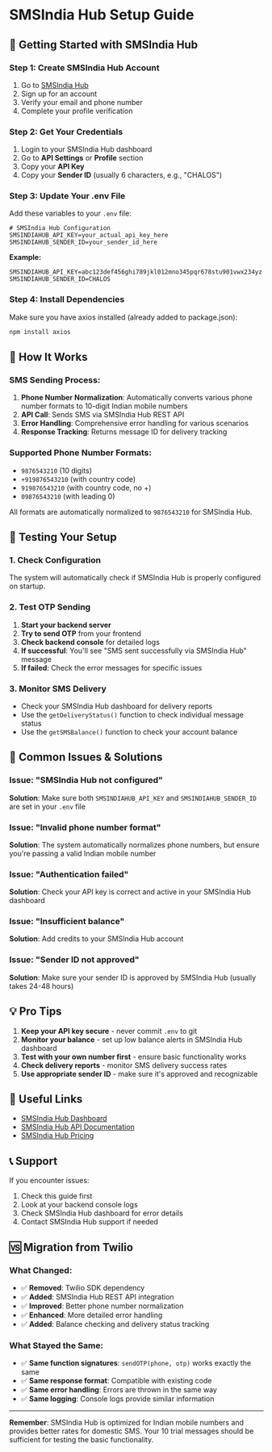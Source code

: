 # SMSIndia Hub Setup Guide

## 🚀 Getting Started with SMSIndia Hub

### Step 1: Create SMSIndia Hub Account
1. Go to [SMSIndia Hub](https://www.smsindiahub.in/)
2. Sign up for an account
3. Verify your email and phone number
4. Complete your profile verification

### Step 2: Get Your Credentials
1. Login to your SMSIndia Hub dashboard
2. Go to **API Settings** or **Profile** section
3. Copy your **API Key**
4. Copy your **Sender ID** (usually 6 characters, e.g., "CHALOS")

### Step 3: Update Your .env File
Add these variables to your `.env` file:

```env
# SMSIndia Hub Configuration
SMSINDIAHUB_API_KEY=your_actual_api_key_here
SMSINDIAHUB_SENDER_ID=your_sender_id_here
```

**Example:**
```env
SMSINDIAHUB_API_KEY=abc123def456ghi789jkl012mno345pqr678stu901vwx234yz
SMSINDIAHUB_SENDER_ID=CHALOS
```

### Step 4: Install Dependencies
Make sure you have axios installed (already added to package.json):
```bash
npm install axios
```

## 🔧 How It Works

### SMS Sending Process:
1. **Phone Number Normalization**: Automatically converts various phone number formats to 10-digit Indian mobile numbers
2. **API Call**: Sends SMS via SMSIndia Hub REST API
3. **Error Handling**: Comprehensive error handling for various scenarios
4. **Response Tracking**: Returns message ID for delivery tracking

### Supported Phone Number Formats:
- `9876543210` (10 digits)
- `+919876543210` (with country code)
- `919876543210` (with country code, no +)
- `09876543210` (with leading 0)

All formats are automatically normalized to `9876543210` for SMSIndia Hub.

## 📱 Testing Your Setup

### 1. Check Configuration
The system will automatically check if SMSIndia Hub is properly configured on startup.

### 2. Test OTP Sending
1. **Start your backend server**
2. **Try to send OTP** from your frontend
3. **Check backend console** for detailed logs
4. **If successful**: You'll see "SMS sent successfully via SMSIndia Hub" message
5. **If failed**: Check the error messages for specific issues

### 3. Monitor SMS Delivery
- Check your SMSIndia Hub dashboard for delivery reports
- Use the `getDeliveryStatus()` function to check individual message status
- Use the `getSMSBalance()` function to check your account balance

## 🚨 Common Issues & Solutions

### Issue: "SMSIndia Hub not configured"
**Solution**: Make sure both `SMSINDIAHUB_API_KEY` and `SMSINDIAHUB_SENDER_ID` are set in your `.env` file

### Issue: "Invalid phone number format"
**Solution**: The system automatically normalizes phone numbers, but ensure you're passing a valid Indian mobile number

### Issue: "Authentication failed"
**Solution**: Check your API key is correct and active in your SMSIndia Hub dashboard

### Issue: "Insufficient balance"
**Solution**: Add credits to your SMSIndia Hub account

### Issue: "Sender ID not approved"
**Solution**: Make sure your sender ID is approved by SMSIndia Hub (usually takes 24-48 hours)

## 💡 Pro Tips

1. **Keep your API key secure** - never commit `.env` to git
2. **Monitor your balance** - set up low balance alerts in SMSIndia Hub dashboard
3. **Test with your own number first** - ensure basic functionality works
4. **Check delivery reports** - monitor SMS delivery success rates
5. **Use appropriate sender ID** - make sure it's approved and recognizable

## 🔗 Useful Links

- [SMSIndia Hub Dashboard](https://www.smsindiahub.in/)
- [SMSIndia Hub API Documentation](https://www.smsindiahub.in/api-docs)
- [SMSIndia Hub Pricing](https://www.smsindiahub.in/pricing)

## 📞 Support

If you encounter issues:
1. Check this guide first
2. Look at your backend console logs
3. Check SMSIndia Hub dashboard for error details
4. Contact SMSIndia Hub support if needed

## 🆚 Migration from Twilio

### What Changed:
- ✅ **Removed**: Twilio SDK dependency
- ✅ **Added**: SMSIndia Hub REST API integration
- ✅ **Improved**: Better phone number normalization
- ✅ **Enhanced**: More detailed error handling
- ✅ **Added**: Balance checking and delivery status tracking

### What Stayed the Same:
- ✅ **Same function signatures**: `sendOTP(phone, otp)` works exactly the same
- ✅ **Same response format**: Compatible with existing code
- ✅ **Same error handling**: Errors are thrown in the same way
- ✅ **Same logging**: Console logs provide similar information

---

**Remember**: SMSIndia Hub is optimized for Indian mobile numbers and provides better rates for domestic SMS. Your 10 trial messages should be sufficient for testing the basic functionality.

